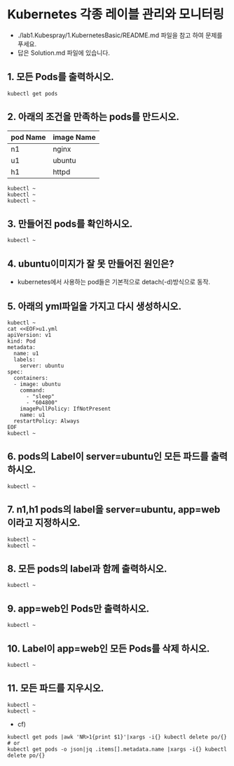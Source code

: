 # Kubernetes 각종 레이블 관리와 모니터링
* ./lab1.Kubespray/1.KubernetesBasic/README.md 파일을 참고 하여 문제를 푸세요.
*  답은 Solution.md 파일에 있습니다.
## 1. 모든 Pods를 출력하시오.
```
kubectl get pods
```

## 2. 아래의 조건을 만족하는 pods를 만드시오.
|pod Name|image Name|
|--------|----------|
|n1      |nginx     |
|u1      |ubuntu    |
|h1      |httpd     |

```
kubectl ~
kubectl ~
kubectl ~
```

## 3. 만들어진 pods를 확인하시오.
```
kubectl ~
```

## 4. ubuntu이미지가 잘 못 만들어진 원인은?
* kubernetes에서 사용하는 pod들은 기본적으로 detach(-d)방식으로 동작.


## 5. 아래의 yml파일을 가지고 다시 생성하시오.
```
kubectl ~
cat <<EOF>u1.yml
apiVersion: v1
kind: Pod
metadata:
  name: u1
  labels:
    server: ubuntu
spec:
  containers:
  - image: ubuntu
    command:
      - "sleep"
      - "604800"
    imagePullPolicy: IfNotPresent
    name: u1
  restartPolicy: Always
EOF
kubectl ~
```


## 6. pods의 Label이 server=ubuntu인 모든 파드를 출력하시오.
```
kubectl ~
```

## 7. n1,h1 pods의 label을 server=ubuntu, app=web  이라고 지정하시오.
```
kubectl ~
kubectl ~
```
## 8. 모든 pods의 label과 함께 출력하시오.
```
kubectl ~
```

## 9. app=web인 Pods만 출력하시오.
```
kubectl ~
```

## 10. Label이 app=web인 모든 Pods를 삭제 하시오.
```
kubectl ~
```

## 11. 모든 파드를 지우시오.
```
kubectl ~
kubectl ~
```
* cf)
```
kubectl get pods |awk 'NR>1{print $1}'|xargs -i{} kubectl delete po/{}
# or
kubectl get pods -o json|jq .items[].metadata.name |xargs -i{} kubectl delete po/{}

```
